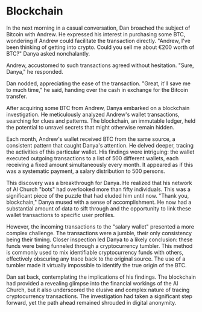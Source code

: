 # Blockchain

In the next morning in a casual conversation, Dan broached the subject of Bitcoin with Andrew. He expressed his interest in purchasing some BTC, wondering if Andrew could facilitate the transaction directly. "Andrew, I've been thinking of getting into crypto. Could you sell me about €200 worth of BTC?" Danya asked nonchalantly.

Andrew, accustomed to such transactions agreed without hesitation. "Sure, Danya," he responded.

Dan nodded, appreciating the ease of the transaction. "Great, it'll save me to much time," he said, handing over the cash in exchange for the Bitcoin transfer.

After acquiring some BTC from Andrew, Danya embarked on a blockchain investigation. He meticulously analyzed Andrew's wallet transactions, searching for clues and patterns. The blockchain, an immutable ledger, held the potential to unravel secrets that might otherwise remain hidden.

Each month, Andrew's wallet received BTC from the same source, a consistent pattern that caught Danya's attention. He delved deeper, tracing the activities of this particular wallet. His findings were intriguing: the wallet executed outgoing transactions to a list of 500 different wallets, each receiving a fixed amount simultaneously every month. It appeared as if this was a systematic payment, a salary distribution to 500 persons.

This discovery was a breakthrough for Danya. He realized that his network of AI Church "bots" had overlooked more than fifty individuals. This was a significant piece of the puzzle that had eluded him until now. "Thank you, blockchain," Danya mused with a sense of accomplishment. He now had a substantial amount of data to sift through and the opportunity to link these wallet transactions to specific user profiles.

However, the incoming transactions to the "salary wallet" presented a more complex challenge. The transactions were a jumble, their only consistency being their timing. Closer inspection led Danya to a likely conclusion: these funds were being funneled through a cryptocurrency tumbler. This method is commonly used to mix identifiable cryptocurrency funds with others, effectively obscuring any trace back to the original source. The use of a tumbler made it virtually impossible to identify the true origin of the BTC.

Dan sat back, contemplating the implications of his findings. The blockchain had provided a revealing glimpse into the financial workings of the AI Church, but it also underscored the elusive and complex nature of tracing cryptocurrency transactions. The investigation had taken a significant step forward, yet the path ahead remained shrouded in digital anonymity.
